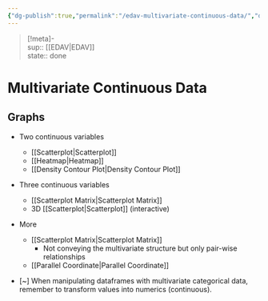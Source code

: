 ```yaml
---
{"dg-publish":true,"permalink":"/edav-multivariate-continuous-data/","dgHomeLink":true,"dgPassFrontmatter":false,"dgShowBacklinks":true,"dgShowLocalGraph":true,"dgShowInlineTitle":true}
---
```


> [!meta]-  
sup:: [[EDAV|EDAV]]  
state:: done  

# Multivariate Continuous Data

## Graphs

- Two continuous variables
    - [[Scatterplot|Scatterplot]]
    - [[Heatmap|Heatmap]]
    - [[Density Contour Plot|Density Contour Plot]]
- Three continuous variables
    - [[Scatterplot Matrix|Scatterplot Matrix]]
    - 3D [[Scatterplot|Scatterplot]] (interactive)
- More
    - [[Scatterplot Matrix|Scatterplot Matrix]]
        - Not conveying the multivariate structure but only pair-wise relationships
    - [[Parallel Coordinate|Parallel Coordinate]]

- [~] When manipulating dataframes with multivariate categorical data, remember to transform values into numerics (continuous).
